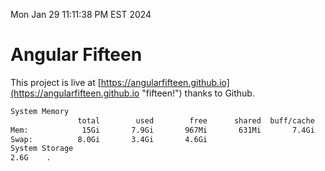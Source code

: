 Mon Jan 29 11:11:38 PM EST 2024

# Angular Fifteen


This project is live at [https://angularfifteen.github.io](https://angularfifteen.github.io "fifteen!") thanks to Github.

```bash
System Memory
               total        used        free      shared  buff/cache   available
Mem:            15Gi       7.9Gi       967Mi       631Mi       7.4Gi       7.4Gi
Swap:          8.0Gi       3.4Gi       4.6Gi
System Storage
2.6G	.
```
```bash
